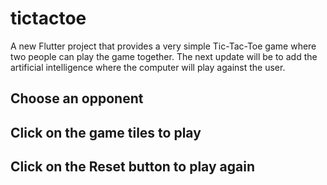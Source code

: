 # tictactoe

A new Flutter project that provides a very simple Tic-Tac-Toe game where two people can play the game together.
The next update will be to add the artificial intelligence where the computer will play against the user.

## Choose an opponent

## Click on the game tiles to play

## Click on the Reset button to play again
